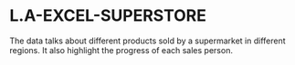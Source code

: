 # L.A-EXCEL-SUPERSTORE
The data talks about different products sold by a supermarket in different regions. It also highlight the progress of each sales person.
